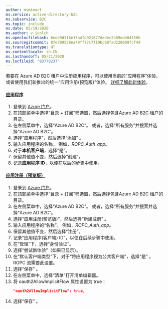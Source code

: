 ```yaml
---
author: msmimart
ms.service: active-directory-b2c
ms.subservice: B2C
ms.topic: include
ms.date: 05/19/2020
ms.author: v-junlch
ms.openlocfilehash: 6eee9d316e15a4fd921827dadec2a09ede84556b
ms.sourcegitcommit: 87e789550ea49ff77c7f19bc68fad228009fcf44
ms.translationtype: HT
ms.contentlocale: zh-CN
ms.lasthandoff: 05/21/2020
ms.locfileid: "83778237"
---
```

若要在 Azure AD B2C 租户中注册应用程序，可以使用当前的“应用程序”体验，或者使用我们新推出的统一“应用注册(预览版)”体验。 [详细了解此新体验](/active-directory/develop/app-registrations-training-guide-for-app-registrations-legacy-users)。

#### <a name="applications"></a>[应用程序](#tab/applications/)

1. 登录到 [Azure 门户](https://portal.azure.cn)。
1. 在顶部菜单中选择“目录 + 订阅”筛选器，然后选择包含Azure AD B2C 租户的目录。
1. 在左侧菜单中，选择“Azure AD B2C”。 或者，选择“所有服务”并搜索并选择“Azure AD B2C”。
1. 选择“应用程序”，然后选择“添加” 。
1. 输入应用程序的名称。 例如，*ROPC_Auth_app*。
1. 对于**本机客户端**，选择“是”。
1. 保留其他值不变，然后选择“创建”。
1. 记录**应用程序 ID**，以便在以后的步骤中使用。

#### <a name="app-registrations-preview"></a>[应用注册（预览版）](#tab/app-reg-preview/)

1. 登录到 [Azure 门户](https://portal.azure.cn)。
1. 在顶部菜单中选择“目录 + 订阅”筛选器，然后选择包含Azure AD B2C 租户的目录。
1. 在左侧菜单中，选择“Azure AD B2C”。 或者，选择“所有服务”并搜索并选择“Azure AD B2C”。
1. 选择“应用注册(预览版)”，然后选择“新建注册” 。
1. 输入应用程序的“名称”。 例如，*ROPC_Auth_app*。
1. 保留其他值不变，然后选择“注册”。
1. 记录“应用程序(客户端) ID”，以便在后续步骤中使用。
1. 在“管理”下，选择“身份验证”。 
1. 选择“尝试新体验”（如果已显示）。
1. 在“默认客户端类型”下，对于“将应用程序视为公共客户端”，选择“是” 。 ROPC 流需要此设置。
1. 选择“保存” 。
1. 在左侧菜单中，选择“清单”打开清单编辑器。 
1. 将 oauth2AllowImplicitFlow 属性设置为 true：
    ```json
    "oauth2AllowImplicitFlow": true,
    ```
1. 选择“保存” 。

